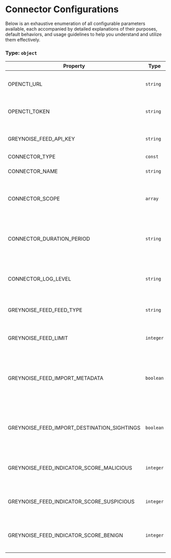 # Connector Configurations

Below is an exhaustive enumeration of all configurable parameters available, each accompanied by detailed explanations of their purposes, default behaviors, and usage guidelines to help you understand and utilize them effectively.

### Type: `object`

| Property | Type | Required | Possible values | Default | Description |
| -------- | ---- | -------- | --------------- | ------- | ----------- |
| OPENCTI_URL | `string` | ✅ | Format: [`uri`](https://json-schema.org/understanding-json-schema/reference/string#built-in-formats) |  | The base URL of the OpenCTI instance. |
| OPENCTI_TOKEN | `string` | ✅ | string |  | The API token to connect to OpenCTI. |
| GREYNOISE_FEED_API_KEY | `string` | ✅ | Format: [`password`](https://json-schema.org/understanding-json-schema/reference/string#built-in-formats) |  | The API key to connect to Greynoise. |
| CONNECTOR_TYPE | `const` |  | `EXTERNAL_IMPORT` | `"EXTERNAL_IMPORT"` |  |
| CONNECTOR_NAME | `string` |  | string | `"GreyNoise Feed"` | The name of the connector. |
| CONNECTOR_SCOPE | `array` |  | string | `["greynoisefeed"]` | The scope of the connector, e.g. 'greynoise'. |
| CONNECTOR_DURATION_PERIOD | `string` |  | Format: [`duration`](https://json-schema.org/understanding-json-schema/reference/string#built-in-formats) | `"P1D"` | The period of time to await between two runs of the connector. |
| CONNECTOR_LOG_LEVEL | `string` |  | `debug` `info` `warn` `warning` `error` | `"error"` | The minimum level of logs to display. |
| GREYNOISE_FEED_FEED_TYPE | `string` |  | `benign` `malicious` `suspicious` `benign+malicious` `malicious+suspicious` `benign+suspicious+malicious` `all` | `"malicious"` | Type of feed to import. |
| GREYNOISE_FEED_LIMIT | `integer` |  | integer | `10000` | Max number of indicators to ingest. |
| GREYNOISE_FEED_IMPORT_METADATA | `boolean` |  | boolean | `false` | Import metadata (cities, sightings, etc.). ⚠️ Can generate a lot of data. |
| GREYNOISE_FEED_IMPORT_DESTINATION_SIGHTINGS | `boolean` |  | boolean | `false` | Import indicator's countries (from metadata) as a Sighting. |
| GREYNOISE_FEED_INDICATOR_SCORE_MALICIOUS | `integer` |  | `0 <= x <= 100` | `75` | Default indicator score for malicious indicators. |
| GREYNOISE_FEED_INDICATOR_SCORE_SUSPICIOUS | `integer` |  | `0 <= x <= 100` | `50` | Default indicator score for suspicious indicators. |
| GREYNOISE_FEED_INDICATOR_SCORE_BENIGN | `integer` |  | `0 <= x <= 100` | `20` | Default indicator score for benign indicators. |
